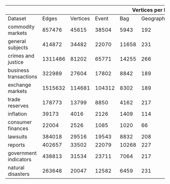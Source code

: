 <table>
<thead>
  <tr>
    <th colspan="3"></th>
    <th colspan="5">Vertices per Layer</th>
  </tr>
</thead>
<tbody>
  <tr>
    <td>Dataset</td>
    <td>Edges</td>
    <td>Vertices</td>
    <td>Event</td>
    <td>Bag</td>
    <td>Geographic</td>
    <td>Temporal</td>
    <td>HL</td>
  </tr>
  <tr>
    <td>commodity markets</td>
    <td>857476</td>
    <td>45615</td>
    <td>38504</td>
    <td>5943</td>
    <td>192</td>
    <td>363</td>
    <td>613</td>
  </tr>
  <tr>
    <td>general subjects</td>
    <td>414872</td>
    <td>34482</td>
    <td>22070</td>
    <td>11658</td>
    <td>231</td>
    <td>365</td>
    <td>158</td>
  </tr>
  <tr>
    <td>crimes and justice</td>
    <td>1311486</td>
    <td>81202</td>
    <td>65771</td>
    <td>14255</td>
    <td>266</td>
    <td>365</td>
    <td>545</td>
  </tr>
  <tr>
    <td>business transactions</td>
    <td>322989</td>
    <td>27604</td>
    <td>17802</td>
    <td>8842</td>
    <td>189</td>
    <td>362</td>
    <td>409</td>
  </tr>
  <tr>
    <td>exchange markets</td>
    <td>1515632</td>
    <td>114681</td>
    <td>104312</td>
    <td>8302</td>
    <td>189</td>
    <td>365</td>
    <td>1513</td>
  </tr>
  <tr>
    <td>trade reserves</td>
    <td>178773</td>
    <td>13799</td>
    <td>8850</td>
    <td>4162</td>
    <td>217</td>
    <td>361</td>
    <td>209</td>
  </tr>
  <tr>
    <td>inflation</td>
    <td>39173</td>
    <td>4016</td>
    <td>2126</td>
    <td>1409</td>
    <td>114</td>
    <td>321</td>
    <td>46</td>
  </tr>
  <tr>
    <td>consumer finances</td>
    <td>22004</td>
    <td>2526</td>
    <td>1085</td>
    <td>1020</td>
    <td>66</td>
    <td>276</td>
    <td>79</td>
  </tr>
  <tr>
    <td>lawsuits</td>
    <td>384018</td>
    <td>29516</td>
    <td>19543</td>
    <td>8832</td>
    <td>208</td>
    <td>365</td>
    <td>568</td>
  </tr>
  <tr>
    <td>reports</td>
    <td>402657</td>
    <td>33502</td>
    <td>22079</td>
    <td>10268</td>
    <td>227</td>
    <td>365</td>
    <td>563</td>
  </tr>
  <tr>
    <td>government indicators</td>
    <td>438813</td>
    <td>31534</td>
    <td>23711</td>
    <td>7064</td>
    <td>217</td>
    <td>365</td>
    <td>177</td>
  </tr>
  <tr>
    <td>natural disasters</td>
    <td>263648</td>
    <td>20047</td>
    <td>12582</td>
    <td>6459</td>
    <td>231</td>
    <td>364</td>
    <td>411</td>
  </tr>
</tbody>
</table>
